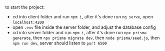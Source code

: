 to start the project:
  - cd into client folder and run `npm i`, after it's done run `ng serve`, open `localhost:4200`
  - open `.env` file inside the server folder, and adjust the database config
  - cd into server folder and run `npm i`, after it's done run `npx prisma generate`, then `npx prisma migrate dev`, then `node prisma/seed.js`, then `npm run dev`, server should listen to `port 6500`
